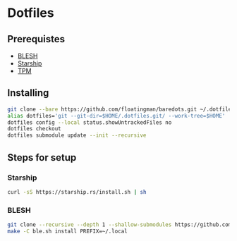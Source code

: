 # Dotfiles

## Prerequistes

- [BLESH](https://github.com/akinomyoga/ble.sh)
- [Starship](https://starship.rs)
- [TPM](https://github.com/tmux-plugins/tpm)

## Installing

```bash
git clone --bare https://github.com/floatingman/baredots.git ~/.dotfiles.git
alias dotfiles='git --git-dir=$HOME/.dotfiles.git/ --work-tree=$HOME'
dotfiles config --local status.showUntrackedFiles no
dotfiles checkout
dotfiles submodule update --init --recursive
```

## Steps for setup
### Starship
```bash
curl -sS https://starship.rs/install.sh | sh
```

### BLESH
```bash
git clone --recursive --depth 1 --shallow-submodules https://github.com/akinomyoga/ble.sh.git
make -C ble.sh install PREFIX=~/.local
```

